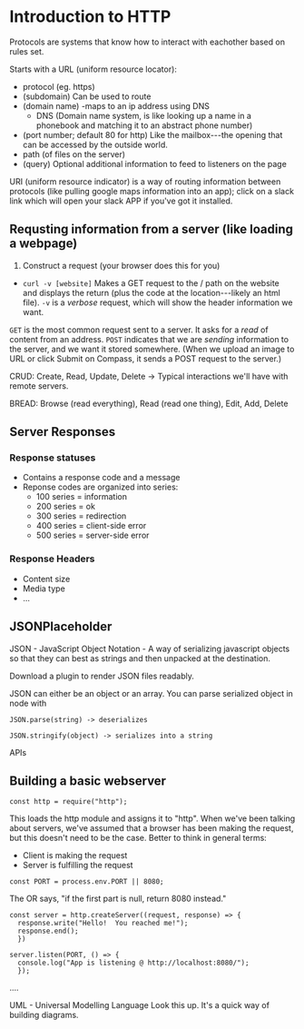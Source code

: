 # Introduction to HTTP

Protocols are systems that know how to interact with eachother based on rules set.

Starts with a URL (uniform resource locator):
* protocol (eg. https)
* (subdomain) Can be used to route
* (domain name) -maps to an ip address using DNS
  * DNS (Domain name system, is like looking up a name in a phonebook and matching it to an abstract phone number)
* (port number; default 80 for http) Like the mailbox---the opening that can be accessed by the outside world.
* path (of files on the server)
* (query) Optional additional information to feed to listeners on the page

URI (uniform resource indicator) is a way of routing information between protocols (like pulling google maps information into an app); click on a slack link which will open your slack APP if you've got it installed.

## Requsting information from a server (like loading a webpage)

1.  Construct a request (your browser does this for you)
  - `curl -v [website]` Makes a GET request to the / path on the website and displays the return (plus the code at the location---likely an html file). `-v` is a _verbose_ request, which will show the header information we want.

`GET` is the most common request sent to a server.  It asks for a _read_ of content from an address.
`POST` indicates that we are _sending_ information to the server, and we want it stored somewhere.  (When we upload an image to URL or click Submit on Compass, it sends a POST request to the server.)

CRUD: Create, Read, Update, Delete -> Typical interactions we'll have with remote servers.

BREAD: Browse (read everything), Read (read one thing), Edit, Add, Delete

## Server Responses

### Response statuses
- Contains a response code and a message
- Reponse codes are organized into series:
  - 100 series = information
  - 200 series = ok
  - 300 series = redirection
  - 400 series = client-side error
  - 500 series = server-side error

### Response Headers
- Content size
- Media type
- ...



## JSONPlaceholder

JSON - JavaScript Object Notation - A way of serializing javascript objects so that they can best as strings and then unpacked at the destination.

Download a plugin to render JSON files readably.

JSON can either be an object or an array.  You can parse serialized object in node with

```
JSON.parse(string) -> deserializes
```

```
JSON.stringify(object) -> serializes into a string
```

APIs

## Building a basic webserver

```
const http = require("http");
```
This loads the http module and assigns it to "http".  When we've been talking about servers, we've assumed that a browser has been making the request, but this doesn't need to be the case.  Better to think in general terms:
- Client is making the request
- Server is fulfilling the request

```
const PORT = process.env.PORT || 8080;
```
The OR says, "if the first part is null, return 8080 instead."

```
const server = http.createServer((request, response) => {
  response.write("Hello!  You reached me!");
  response.end();
  })

server.listen(PORT, () => {
  console.log("App is listening @ http://localhost:8080/");
  });
```

....


UML - Universal Modelling Language
Look this up.  It's a quick way of building diagrams.

